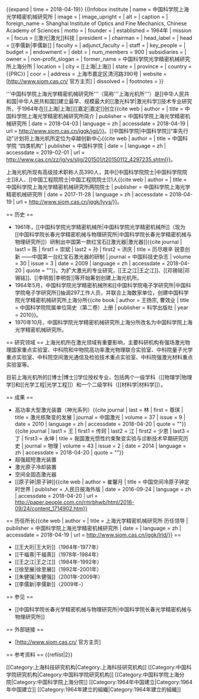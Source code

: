 {{expand | time = 2018-04-19}}
{{Infobox institute
| name = 中国科学院上海光学精密机械研究所
| image =
| image_upright =
| alt =
| caption =
| foreign_name = Shanghai Institute of Optics and Fine Mechanics, Chinese Academy of Sciences
| motto = 
| founder = 
| established = 1964年
| mission = 
| focus = [[激光|激光]]科技
| president =
| chairman =
| head_label =
| head = [[李儒新|李儒新]]
| faculty =
| adjunct_faculty =
| staff =
| key_people =
| budget =
| endowment =
| debt =
| num_members = 900
| subsidiaries =
| owner =
| non-profit_slogan =
| former_name = 中国科学院光学精密机械研究所上海分所
| location =
| city = [[上海|上海]]
| state =
| province =
| country = {{PRC}}
| coor =
| address = 上海市嘉定区清河路390号
| website = [http://www.siom.cas.cn/ 官方主页]
| dissolved =
| footnotes =
}}

'''中国科学院上海光学精密机械研究所'''（简称'''上海光机所'''）是[[中华人民共和国|中华人民共和国]]建立最早、规模最大的[[激光科学|激光科学]]技术专业研究所，于1964年在[[上海|上海]][[嘉定|嘉定]]创立<ref name = "中国科学院上海光学精密机械研究所简介">{{cite web | author = | title = 中国科学院上海光学精密机械研究所简介 | publisher = 中国科学院上海光学精密机械研究所 | date = 2018-04-03 | language = zh | accessdate = 2018-04-19 | url = http://www.siom.cas.cn/jggk/jgjj/}}</ref>。[[中国科学院|中国科学院]]“率先行动”计划将上海光机所定位为卓越创新中心<ref name = "中国科学院 “四类机构”">{{cite web | author = | title = 中国科学院 “四类机构” | publisher = 中国科学院 | date =  | language = zh | accessdate = 2019-02-01 | url = http://www.cas.cn/zz/jg/ys/sljg/201501/t20150112_4297235.shtml}}</ref>。

上海光机所现有高级技术职称人员390人，其中[[中国科学院院士|中国科学院院士]]8人、[[中国工程院院士|中国工程院院士]]1人<ref name = "中国科学院上海光学精密机械研究所两院院士">{{cite web | author = | title = 中国科学院上海光学精密机械研究所两院院士 | publisher = 中国科学院上海光学精密机械研究所 | date = 2017-11-28 | language = zh | accessdate = 2018-04-19 | url = http://www.siom.cas.cn/jggk/lyys/}}</ref>。

== 历史 ==
* 1961年，[[中国科学院光学精密机械所|中国科学院光学精密机械所]]（现为[[中国科学院长春光学精密机械与物理研究所|中国科学院长春光学精密机械与物理研究所]]）研制出中国第一款红宝石[[激光器|激光器]]<ref name = "历尽艰辛 锐意创新 ——中国第一台红宝石激光器的研制">{{cite journal | last1 = 陈 | first1 = 崇斌 | last2 = 孙 | first2 = 洪庆 | title = 历尽艰辛 锐意创新 ——中国第一台红宝石激光器的研制 | journal = 中国科技史杂志 | volume = 30 | issue = 3 | date = 2009 | language = zh | accessdate = 2018-04-20 | quote = ""}}</ref>。为扩大激光的专业研究，[[王之江|王之江]]、[[邓锡铭|邓锡铭]]、[[李明哲|李明哲]]等开始筹划创建上海光机所。
* 1964年5月，中国科学院光学精密机械所和[[中国科学院电子学研究所|中国科学院电子学研究所]]抽调297工作人员，并联合上海数家单位，创建中国科学院光学精密机械研究所上海分所<ref name = "中国科学院院属单位简史(第二卷)上册">{{cite book | author = 王扬宗, 曹效业 | title = 中国科学院院属单位简史（第二卷）上册 | publisher = 科学出版社 | year = 2010}}</ref>。
* 1970年10月，中国科学院光学精密机械研究所上海分所改名为中国科学院上海光学精密机械研究所。

== 研究领域 ==
上海光机所在激光领域有重要影响，主要科研机构有强场激光物理国家重点实验室、中科院和中物院高功率激光物理联合实验室、中科院量子光学重点实验室、中科院空间激光通信及检验技术重点实验室、中科院强激光材料重点实验室等。

目前上海光机所的[[博士|博士]]学位授权专业，包括两个一级学科（[[物理学|物理学]]和[[光学工程|光学工程]]）和一个二级学科（[[材料学|材料学]]）。

== 成果 ==
* 高功率大型激光装置（神光系列）<ref name = "激光核聚变的发展">{{cite journal | last = 林 | first = 尊琪 | title = 激光核聚变的发展 | journal = 中国激光 | volume = 37 | issue = 9 | date = 2010 | language = zh | accessdate = 2018-04-20 | quote = ""}}</ref><ref name = "我国激光惯性约束聚变实验与诊断技术早期研究历史">{{cite journal | last1 = 王 | first1 = 传珂 | last2 = 江 | first2 = 少恩 | last3 = 丁 | first3 = 永坤 | title = 我国激光惯性约束聚变实验与诊断技术早期研究历史 | journal  = 物理 | volume = 43 | issue = 2 | date = 2014 | language = zh | accessdate = 2018-04-20 | quote = ""}}</ref>
* 超强超短激光装置
* 激光原子冷却装置
* 空间全固态激光器
* [[原子钟|原子钟]]<ref name = "中国空间冷原子钟定时世界">{{cite web | author = 崔馨月 | title = 中国空间冷原子钟定时世界 | publisher = 人民日报海外版 | date = 2016-09-24 | language = zh | accessdate = 2018-04-20 | url = http://paper.people.com.cn/rmrbhwb/html/2016-09/24/content_1714902.htm}}</ref>

== 历任所长<ref name = "上海光学精密机械研究所 历任领导">{{cite web | author = | title = 上海光学精密机械研究所 历任领导 | publisher = 中国科学院上海光学精密机械研究所 | date = | language = zh | accessdate = 2018-04-19 | url = http://www.siom.cas.cn/jggk/lrld/}}</ref> ==
* [[王大珩|王大珩]]（1964年-1977年）
* [[干福熹|干福熹]]（1978年-1984年）
* [[王之江|王之江]]（1984年-1992年）
* [[徐至展|徐至展]]（1992年-2001年）
* [[朱健强|朱健强]]（2001年-2009年）
* [[李儒新|李儒新]]（2009年-）

== 参见 ==
* [[中国科学院长春光学精密机械与物理研究所|中国科学院长春光学精密机械与物理研究所]]

== 外部链接 ==
* [http://www.siom.cas.cn/ 官方主页]

== 参考资料 ==
{{reflist|2}}

[[Category:上海科技研究机构|Category:上海科技研究机构]]
[[Category:中国科学院研究机构|Category:中国科学院研究机构]]
[[Category:中国科学院上海分院|Category:中国科学院上海分院]]
[[Category:1964年中国建立|Category:1964年中国建立]]
[[Category:1964年建立的組織|Category:1964年建立的組織]]